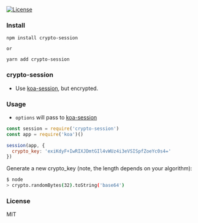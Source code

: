 [![License][license-img]][license-url]

### Install

```
npm install crypto-session

or

yarn add crypto-session
```

### crypto-session

* Use [koa-session](https://github.com/koajs/session), but encrypted.

### Usage

* `options` will pass to [koa-session](https://github.com/koajs/session)

```js
const session = require('crypto-session')
const app = require('koa')()

session(app, {
  crypto_key: 'exiKdyF+IwRIXJDmtGIl4vWUz4i3eVSISpfZoeYc0s4='
})
```

Generate a new crypto_key (note, the length depends on your algorithm):
```bash
$ node
> crypto.randomBytes(32).toString('base64')
```

### License
MIT

[license-img]: https://img.shields.io/badge/license-MIT-green.svg?style=flat-square
[license-url]: http://opensource.org/licenses/MIT
